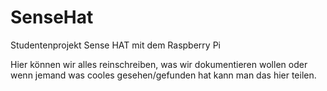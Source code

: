 # SenseHat
Studentenprojekt Sense HAT mit dem Raspberry Pi

Hier können wir alles reinschreiben, was wir dokumentieren wollen oder wenn jemand was cooles gesehen/gefunden hat kann man das hier teilen.
